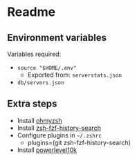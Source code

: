 # Readme

## Environment variables

Variables required:

- `source "$HOME/.env"`
  - Exported from: `serverstats.json`
- `db/servers.json`

## Extra steps

- Install [ohmyzsh](https://github.com/ohmyzsh/ohmyzsh)
- Install [zsh-fzf-history-search](https://github.com/joshskidmore/zsh-fzf-history-search)
- Configure plugins in `~/.zshrc`
  - plugins=(git zsh-fzf-history-search)
- Install [powerlevel10k](https://github.com/romkatv/powerlevel10k)
